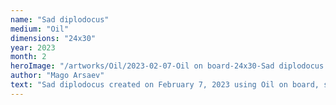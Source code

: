 ```yaml
---
name: "Sad diplodocus"
medium: "Oil"
dimensions: "24x30"
year: 2023
month: 2
heroImage: "/artworks/Oil/2023-02-07-Oil on board-24x30-Sad diplodocus.jpeg"
author: "Mago Arsaev"
text: "Sad diplodocus created on February 7, 2023 using Oil on board, size 24x30."
---
```

